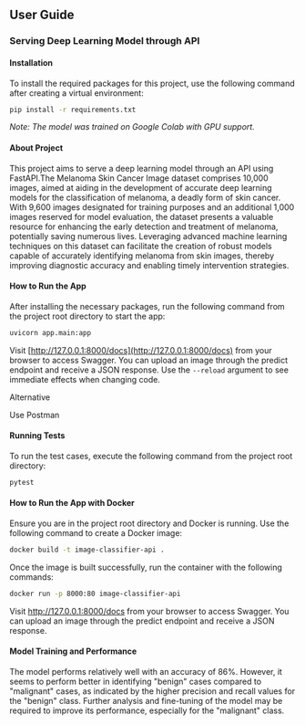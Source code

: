 ## User Guide

### Serving Deep Learning Model through API

#### Installation

To install the required packages for this project, use the following command after creating a virtual environment:

```bash
pip install -r requirements.txt
```

*Note: The model was trained on Google Colab with GPU support.*

#### About Project

This project aims to serve a deep learning model through an API using FastAPI.The Melanoma Skin Cancer Image dataset comprises 10,000 images, aimed at aiding in the development of accurate deep learning models for the classification of melanoma, a deadly form of skin cancer. With 9,600 images designated for training purposes and an additional 1,000 images reserved for model evaluation, the dataset presents a valuable resource for enhancing the early detection and treatment of melanoma, potentially saving numerous lives. Leveraging advanced machine learning techniques on this dataset can facilitate the creation of robust models capable of accurately identifying melanoma from skin images, thereby improving diagnostic accuracy and enabling timely intervention strategies.

#### How to Run the App

After installing the necessary packages, run the following command from the project root directory to start the app:

```bash
uvicorn app.main:app
```

Visit [http://127.0.0.1:8000/docs](http://127.0.0.1:8000/docs) from your browser to access Swagger. You can upload an image through the predict endpoint and receive a JSON response. Use the `--reload` argument to see immediate effects when changing code.

Alternative 

Use Postman

#### Running Tests

To run the test cases, execute the following command from the project root directory:

```bash
pytest
```

#### How to Run the App with Docker

Ensure you are in the project root directory and Docker is running. Use the following command to create a Docker image:

```bash
docker build -t image-classifier-api .
```

Once the image is built successfully, run the container with the following commands:

```bash
docker run -p 8000:80 image-classifier-api
```

Visit http://127.0.0.1:8000/docs from your browser to access Swagger. You can upload an image through the predict endpoint and receive a JSON response.

#### Model Training and Performance

The model performs relatively well with an accuracy of 86%. However, it seems to perform better in identifying "benign" cases compared to "malignant" cases, as indicated by the higher precision and recall values for the "benign" class. Further analysis and fine-tuning of the model may be required to improve its performance, especially for the "malignant" class.
